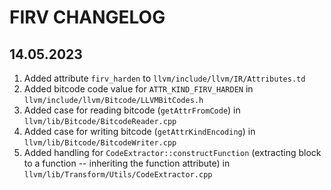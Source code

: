 FIRV CHANGELOG
===

14.05.2023
---

1. Added attribute `firv_harden` to `llvm/include/llvm/IR/Attributes.td`
2. Added bitcode code value for `ATTR_KIND_FIRV_HARDEN` in `llvm/include/llvm/Bitcode/LLVMBitCodes.h`
3. Added case for reading bitcode (`getAttrFromCode`) in `llvm/lib/Bitcode/BitcodeReader.cpp`
4. Added case for writing bitcode (`getAttrKindEncoding`) in `llvm/lib/Bitcode/BitcodeWriter.cpp`
5. Added handling for `CodeExtractor::constructFunction` (extracting block to a function -- inheriting the function attribute) in `llvm/lib/Transform/Utils/CodeExtractor.cpp`
